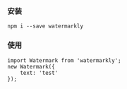 ### 安装

```
npm i --save watermarkly
```

### 使用

```
import Watermark from 'watermarkly';
new Watermark({
    text: 'test'
});
```